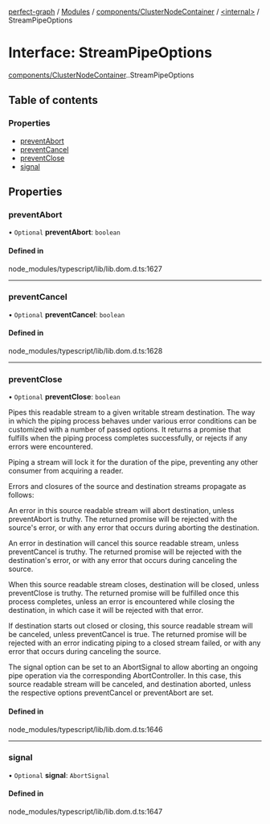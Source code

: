 [perfect-graph](../README.md) / [Modules](../modules.md) / [components/ClusterNodeContainer](../modules/components_ClusterNodeContainer.md) / [<internal\>](../modules/components_ClusterNodeContainer._internal_.md) / StreamPipeOptions

# Interface: StreamPipeOptions

[components/ClusterNodeContainer](../modules/components_ClusterNodeContainer.md).[<internal>](../modules/components_ClusterNodeContainer._internal_.md).StreamPipeOptions

## Table of contents

### Properties

- [preventAbort](components_ClusterNodeContainer._internal_.StreamPipeOptions.md#preventabort)
- [preventCancel](components_ClusterNodeContainer._internal_.StreamPipeOptions.md#preventcancel)
- [preventClose](components_ClusterNodeContainer._internal_.StreamPipeOptions.md#preventclose)
- [signal](components_ClusterNodeContainer._internal_.StreamPipeOptions.md#signal)

## Properties

### preventAbort

• `Optional` **preventAbort**: `boolean`

#### Defined in

node_modules/typescript/lib/lib.dom.d.ts:1627

___

### preventCancel

• `Optional` **preventCancel**: `boolean`

#### Defined in

node_modules/typescript/lib/lib.dom.d.ts:1628

___

### preventClose

• `Optional` **preventClose**: `boolean`

Pipes this readable stream to a given writable stream destination. The way in which the piping process behaves under various error conditions can be customized with a number of passed options. It returns a promise that fulfills when the piping process completes successfully, or rejects if any errors were encountered.

Piping a stream will lock it for the duration of the pipe, preventing any other consumer from acquiring a reader.

Errors and closures of the source and destination streams propagate as follows:

An error in this source readable stream will abort destination, unless preventAbort is truthy. The returned promise will be rejected with the source's error, or with any error that occurs during aborting the destination.

An error in destination will cancel this source readable stream, unless preventCancel is truthy. The returned promise will be rejected with the destination's error, or with any error that occurs during canceling the source.

When this source readable stream closes, destination will be closed, unless preventClose is truthy. The returned promise will be fulfilled once this process completes, unless an error is encountered while closing the destination, in which case it will be rejected with that error.

If destination starts out closed or closing, this source readable stream will be canceled, unless preventCancel is true. The returned promise will be rejected with an error indicating piping to a closed stream failed, or with any error that occurs during canceling the source.

The signal option can be set to an AbortSignal to allow aborting an ongoing pipe operation via the corresponding AbortController. In this case, this source readable stream will be canceled, and destination aborted, unless the respective options preventCancel or preventAbort are set.

#### Defined in

node_modules/typescript/lib/lib.dom.d.ts:1646

___

### signal

• `Optional` **signal**: `AbortSignal`

#### Defined in

node_modules/typescript/lib/lib.dom.d.ts:1647
